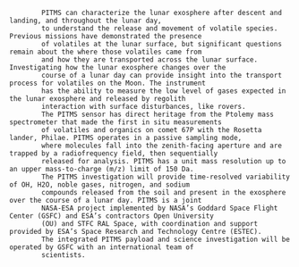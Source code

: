 
            PITMS can characterize the lunar exosphere after descent and landing, and throughout the lunar day, 
            to understand the release and movement of volatile species. Previous missions have demonstrated the presence 
            of volatiles at the lunar surface, but significant questions remain about the where those volatiles came from 
            and how they are transported across the lunar surface. Investigating how the lunar exosphere changes over the 
            course of a lunar day can provide insight into the transport process for volatiles on the Moon. The instrument 
            has the ability to measure the low level of gases expected in the lunar exosphere and released by regolith 
            interaction with surface disturbances, like rovers.
            The PITMS sensor has direct heritage from the Ptolemy mass spectrometer that made the first in situ measurements 
            of volatiles and organics on comet 67P with the Rosetta lander, Philae. PITMS operates in a passive sampling mode, 
            where molecules fall into the zenith-facing aperture and are trapped by a radiofrequency field, then sequentially 
            released for analysis. PITMS has a unit mass resolution up to an upper mass-to-charge (m/z) limit of 150 Da.
            The PITMS investigation will provide time-resolved variability of OH, H2O, noble gases, nitrogen, and sodium 
            compounds released from the soil and present in the exosphere over the course of a lunar day. PITMS is a joint 
            NASA-ESA project implemented by NASA’s Goddard Space Flight Center (GSFC) and ESA’s contractors Open University 
            (OU) and STFC RAL Space, with coordination and support provided by ESA’s Space Research and Technology Centre (ESTEC). 
            The integrated PITMS payload and science investigation will be operated by GSFC with an international team of 
            scientists.
        